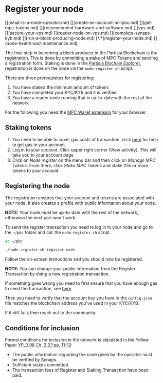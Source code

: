 # Register your node
<div class="dot-navigation" markdown>
   [](what-is-a-node-operator.md)
   [](create-an-account-on-pbc.md)
   [](get-mpc-tokens.md)
   [](recommended-hardware-and-software.md)
   [](vps.md)
   [](secure-your-vps.md)
   [](reader-node-on-vps.md)
   [](complete-synaps-kyb.md)
   [](run-a-block-producing-node.md)
   [*.*](register-your-node.md)
   [](node-health-and-maintenance.md)
</div>

The final step in becoming a block producer in the Partisia Blockchain is the registration. This is done by committing a stake of MPC Tokens and sending a registration form. Staking is done in the [Partisia Blochain Explorer](https://mpcexplorer.com/node-register), registration is done on the node via the `node-register.sh` script.

There are three prerequisites for registering:

1. You have staked the minimum amount of tokens
1. You have completed your KYC/KYB and it is verified
1. You have a reader node running that is up-to-date with the rest of the network

For the following you need the [MPC Wallet extension](https://chrome.google.com/webstore/detail/partisia-wallet/gjkdbeaiifkpoencioahhcilildpjhgh) for your browser.

## Staking tokens

1. You need to be able to cover gas costs of transaction, click [here](../pbc-fundamentals/byoc.md) for help to get gas in your account.
1. Log in to your account. Click upper right corner (View activity). This will take you to your account page.
1. Click on _Node register_ on the menu bar and then click on _Manage MPC Tokens_. From there, click _Stake MPC Tokens_ and stake 25k or more tokens to your account.

## Registering the node

The registration ensures that your account and tokens are associated with your node. It also creates a profile with public information about your node.

**NOTE:** Your node _must_ be up-to-date with the rest of the network, otherwise the next part won't work.

To send the register transaction you need to log in to your node and go to the `~/pbc` folder and call the `node-register.sh` script.

```bash
cd ~/pbc
```

```bash
./node-register.sh register-node
```

Follow the on-screen instructions and you should now be registered.


**NOTE:** You can change your public information from the Register Transaction by doing a new registration transaction.

If something goes wrong you need to first ensure that you have enough gas to send the transaction, see [here](../pbc-fundamentals/byoc.md).

Then you need to verify that the account key you have in the `config.json` file matches the blockchain address you've used in your KYC/KYB.

If it still fails then reach out to the community.

## Conditions for inclusion

Formal conditions for inclusion in the network is stipulated in the Yellow Paper [YP_0.98 Ch. 2.3.1 pp. 11-12](https://drive.google.com/file/d/1OX7ljrLY4IgEA1O3t3fKNH1qSO60_Qbw/view):

- The public information regarding the node given by the operator must be verified by Synaps.
- Sufficient stakes committed.
- The transaction fees of Register and Staking Transaction have been paid.
